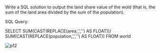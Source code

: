 Write a SQL solution to output the land share value of the wold (that is, the sum of the land area divided by the sum of the population).



SQL Query:

SELECT SUM(CAST(REPLACE(area,',','') AS FLOAT))/
SUM(CAST(REPLACE(population,',','') AS FLOAT))
FROM world

![p12](/Users/petervukasin/Desktop/ISTA495/ISTA495/practicum/week-1/images/p12.png)